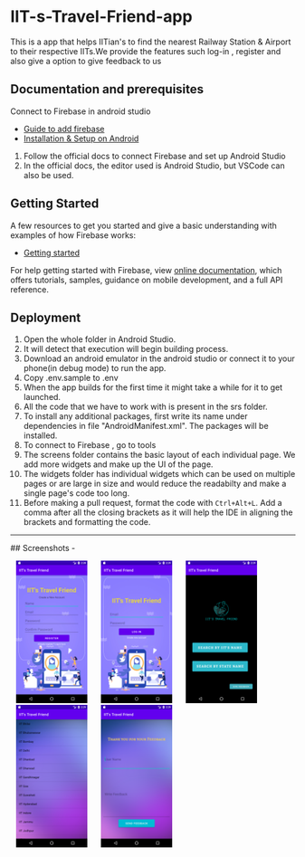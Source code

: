 # IIT-s-Travel-Friend-app
This is a app that helps IITian's to find the nearest Railway Station &amp; Airport to their respective IITs.We provide the features such log-in , register and also give a option to give feedback to us

## Documentation and prerequisites
Connect to Firebase in android studio

* [Guide to add firebase](https://firebase.google.com/docs/android/setup)
* [Installation & Setup on Android](https://firebase.google.com/docs/database/android/start)

1. Follow the official docs to connect Firebase and set up Android Studio
2. In the official docs, the editor used is Android Studio, but VSCode can also be used.

## Getting Started

A few resources to get you started and give a basic understanding with examples of how Firebase works:

- [Getting started](https://console.firebase.google.com/?pli=1)

For help getting started with Firebase, view [online documentation](https://firebase.google.com/docs?authuser=0&hl=en), which offers tutorials,
samples, guidance on mobile development, and a full API reference.

## Deployment

1. Open the whole folder in Android Studio.
2. It will detect that execution will begin building process.
3. Download an android emulator in the android studio or connect it to your phone(in debug mode) to run the app.
4. Copy .env.sample to .env
5. When the app builds for the first time it might take a while for it to get launched.
6. All the code that we have to work with is present in the srs folder.
7. To install any additional packages, first write its name under dependencies in file "AndroidManifest.xml". The packages will be installed.
8. To connect to Firebase , go to tools
9. The screens folder contains the basic layout of each individual page. We add more widgets and make up the UI of the page.
10. The widgets folder has individual widgets which can be used on multiple pages or are large in size and would reduce the readabilty and make a single page's code too long. 
11. Before making a pull request, format the code with `Ctrl+Alt+L`. Add a comma after all the closing brackets as it will help the IDE in aligning the brackets and formatting the code. 

<hr>
## Screenshots - 
<p>
<img src="https://github.com/karansinghkushwah1/IIT-s-Travel-Friend-app/blob/master/screenshot/Screenshot_1672304333.png" hspace="10" width=25% height=25% style="display: inline-block;">

<img src="https://github.com/karansinghkushwah1/IIT-s-Travel-Friend-app/blob/master/screenshot/Screenshot_1672304342.png" hspace="10" width=25% height=25% style="display: inline-block;">

<img src="https://github.com/karansinghkushwah1/IIT-s-Travel-Friend-app/blob/master/screenshot/Screenshot_1672304376.png" hspace="10" width=25% height=25% style="display: inline-block;">

<img src="https://github.com/karansinghkushwah1/IIT-s-Travel-Friend-app/blob/master/screenshot/Screenshot_1672304383.png" hspace="10" width=25% height=25% style="display: inline-block;">

<img src="https://github.com/karansinghkushwah1/IIT-s-Travel-Friend-app/blob/master/screenshot/Screenshot_1672304389.png" hspace="10" width=25% height=25% style="display: inline-block;">
</p>
